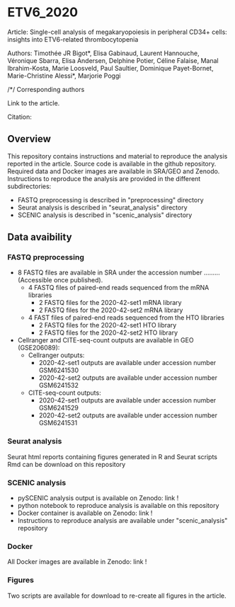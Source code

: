 # ETV6_2020

Article: Single-cell analysis of megakaryopoiesis in peripheral CD34+ cells: insights into ETV6-related thrombocytopenia

Authors: Timothée JR Bigot*, Elisa Gabinaud, Laurent Hannouche, Véronique Sbarra, Elisa Andersen, Delphine Potier, Céline Falaise, Manal Ibrahim-Kosta, Marie Loosveld, Paul Saultier, Dominique Payet-Bornet, Marie-Christine Alessi*, Marjorie Poggi 

/*/ Corresponding authors 

Link to the article. 

Citation:

## Overview 

This repository contains instructions and material to reproduce the analysis reported in the article. Source code is available in the github repository. Required data and Docker images are available in SRA/GEO and Zenodo. Instructions to reproduce the analysis are provided in the different subdirectories: 

  - FASTQ preprocessing is described in "preprocessing" directory
  - Seurat analysis is described in "seurat_analysis" directory
  - SCENIC analysis is described in "scenic_analysis" directory

## Data avaibility

### FASTQ preprocessing

  - 8 FASTQ files are available in SRA under the accession number ......... (Accessible once published).
    - 4 FASTQ files of paired-end reads sequenced from the mRNA libraries
      - 2 FASTQ files for the 2020-42-set1 mRNA library
      - 2 FASTQ files for the 2020-42-set2 mRNA library
    - 4 FAST files of paired-end reads sequenced from the HTO libraries
      - 2 FASTQ files for the 2020-42-set1 HTO library
      - 2 FASTQ files for the 2020-42-set2 HTO library
  - Cellranger and CITE-seq-count outputs are available in GEO (GSE206089): 
    - Cellranger outputs: 
      -  2020-42-set1 outputs are available under accession number GSM6241530
      -  2020-42-set2 outputs are available under accession number GSM6241532
    - CITE-seq-count outputs:
      -  2020-42-set1 outputs are available under accession number GSM6241529
      -  2020-42-set2 outputs are available under accession number GSM6241531

### Seurat analysis 

Seurat html reports containing figures generated in R and Seurat scripts Rmd can be download on this repository

### SCENIC analysis 

  - pySCENIC analysis output is available on Zenodo: link ! 
  - python notebook to reproduce analysis is available on this repository
  - Docker container is available on Zenodo: link ! 
  - Instructions to reproduce analysis are available under "scenic_analysis" repository

### Docker

All Docker images are available in Zenodo: link !

### Figures 

Two scripts are available for download to re-create all figures in the article. 
